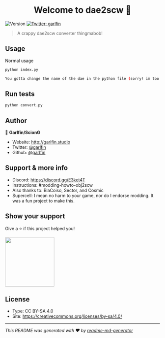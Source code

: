 <h1 align="center">Welcome to dae2scw 👋</h1>
<p>
  <img alt="Version" src="https://img.shields.io/badge/version-1.0-blue.svg?cacheSeconds=2592000" />
  <a href="https://twitter.com/garlfin" target="_blank">
    <img alt="Twitter: garlfin" src="https://img.shields.io/twitter/follow/garlfin.svg?style=social" />
  </a>
</p>

> A crappy dae2scw converter thingmabob!

## Usage

Normal usage
```sh
python index.py

You gotta change the name of the dae in the python file (sorry! im too lazy to add cmd line support)
```

## Run tests

```sh
python convert.py
```

## Author

👤 **Garlfin/ScionG**

* Website: http://garlfin.studio
* Twitter: [@garlfin](https://twitter.com/garlfin)
* Github: [@garlfin](https://github.com/garlfin)

## Support & more info

* Discord: https://discord.gg/E3ket4T
* Instructions: #modding-howto-obj2scw
* Also thanks to: BlaCoiso, Sector, and Cosmic
* Supercell: I mean no harm to your game, nor do I endorse modding. It was a fun project to make this.

## Show your support

Give a ⭐️ if this project helped you!

<a href="https://www.patreon.com/garlfin">
  <img src="https://c5.patreon.com/external/logo/become_a_patron_button@2x.png" width="160">
</a>

## License

* Type: CC BY-SA 4.0
* Site: https://creativecommons.org/licenses/by-sa/4.0/

***
_This README was generated with ❤️ by [readme-md-generator](https://github.com/kefranabg/readme-md-generator)_
